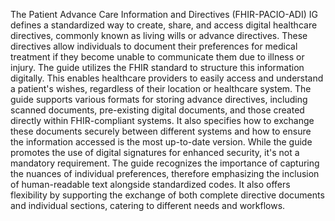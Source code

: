 The Patient Advance Care Information and Directives (FHIR-PACIO-ADI) IG defines a standardized way to create, share, and access digital healthcare directives, commonly known as living wills or advance directives. These directives allow individuals to document their preferences for medical treatment if they become unable to communicate them due to illness or injury. The guide utilizes the FHIR standard to structure this information digitally. This enables healthcare providers to easily access and understand a patient's wishes, regardless of their location or healthcare system. The guide supports various formats for storing advance directives, including scanned documents, pre-existing digital documents, and those created directly within FHIR-compliant systems. It also specifies how to exchange these documents securely between different systems and how to ensure the information accessed is the most up-to-date version. While the guide promotes the use of digital signatures for enhanced security, it's not a mandatory requirement. The guide recognizes the importance of capturing the nuances of individual preferences, therefore emphasizing the inclusion of human-readable text alongside standardized codes. It also offers flexibility by supporting the exchange of both complete directive documents and individual sections, catering to different needs and workflows. 
